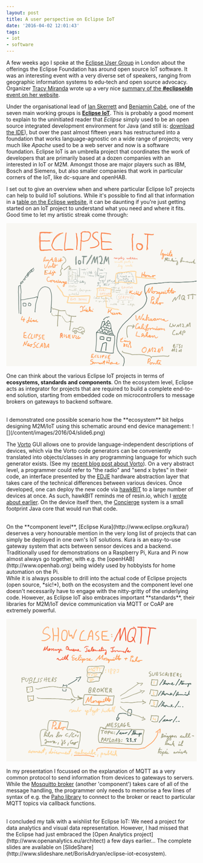 ```yaml
---
layout: post
title: A user perspective on Eclipse IoT
date: '2016-04-02 12:01:43'
tags:
- iot
- software
---
```


A few weeks ago I spoke at the [Eclipse User Group](http://www.meetup.com/London-Eclipse-User-Group/) in London about the offerings the Eclipse Foundation has around open source IoT software. It was an interesting event with a very diverse set of speakers, ranging from geographic information systems to edu-tech and open source advocacy. Organizer [Tracy Miranda](https://twitter.com/tracymiranda) wrote up a very nice [summary of the **#eclipseldn** event on her website](http://kichwacoders.com/2016/03/24/eclipse-converge/).

Under the organisational lead of [Ian Skerrett](https://twitter.com/IanSkerrett) and [Benjamin Cabé](https://twitter.com/kartben), one of the seven main working groups is **[Eclipse IoT](http://iot.eclipse.org)**. This is probably a good moment to explain to the uninitiated reader that *Eclipse* simply used to be an open source integrated development environment for Java (and still is: [download the IDE](https://www.eclipse.org/downloads/)), but over the past almost fifteen years has restructured into a foundation that works language-agnostic on a wide range of projects; very much like *Apache* used to be a web server and now is a software foundation. Eclipse IoT is an umbrella project that coordinates the work of developers that are primarily based at a dozen companies with an interested in IoT or M2M. Amongst those are major players such as IBM, Bosch and Siemens, but also smaller companies that work in particular corners of the IoT, like dc-square and openHAB.

I set out to give an overview when and where particular Eclipse IoT projects can help to build IoT solutions. While it's possible to find all that information in a [table on the Eclipse website](http://iot.eclipse.org/projects), it can be daunting if you're just getting started on an IoT project to understand what you need and where it fits. Good time to let my artistic streak come through:

![](/content/images/2016/04/slide4.png)

One can think about the various Eclipse IoT projects in terms of **ecosystems, standards and components**. On the ecosystem level, Eclipse acts as integrator for projects that are required to build a complete end-to-end solution, starting from embedded code on microcontrollers to message brokers on gateways to backend software.

<br>
I demonstrated one possible scenario how the **ecosystem** bit helps designing M2M/IoT using this schematic around end device management:
![](/content/images/2016/04/slide6.png)

The [Vorto](http://www.eclipse.org/vorto/index.html) GUI allows one to provide language-independent descriptions of devices, which via the Vorto code generators can be conveniently translated into objects/classes in any programming language for which such generator exists. (See my [recent blog post about Vorto](/2016/03/11/hands-on-with-vorto-iot-information-models.html)). On a very abstract level, a programmer could refer to "the radio" and "send x bytes" in their code, an interface presented by the [EDJE](https://projects.eclipse.org/proposals/edje) hardware abstraction layer that takes care of the technical differences between various devices. Once developed, one can deploy the new code via [hawkBIT](https://projects.eclipse.org/proposals/hawkbit) to a large number of devices at once. As such, hawkBIT reminds me of resin.io, which I [wrote about earlier](/2015/09/14/deploying-raspberry-pi-images-at-scale.markdown). On the device itself then, the [Concierge](https://projects.eclipse.org/projects/rt.concierge) system is a small footprint Java core that would run that code.

<br>
On the **component level**, [Eclipse Kura](http://www.eclipse.org/kura/) deserves a very honourable mention in the very long list of projects that can simply be deployed in one own's IoT solutions. Kura is an easy-to-use gateway system that acts between sensor devices and a backend. Traditionally used for demonstrations on a Raspberry Pi, Kura and Pi now almost always go together, with e.g. the [openHAB](http://www.openhab.org) being widely used by hobbyists for home automation on the Pi.

<br>
While it is always possible to drill into the actual code of Eclipse projects (open source, *sic!*), both on the ecosystem and the component level one doesn't necessarily have to engage with the nitty-gritty of the underlying code. However, as Eclipse IoT also embraces important **standards**, their libraries for M2M/IoT device communication via MQTT or CoAP are extremely powerful.

![](/content/images/2016/04/slide5.png)

In my presentation I focussed on the explanation of MQTT as a very common protocol to send information from devices to gateways to servers. While the [Mosquitto broker](http://mosquitto.org) (another 'component') takes care of all of the message handling, the programmer only needs to memorise a few lines of syntax of e.g. the [Paho library](https://www.eclipse.org/paho/) to connect to the broker or react to particular MQTT topics via callback functions.

<br>
I concluded my talk with a wishlist for Eclipse IoT: We need a project for data analytics and visual data representation. However, I had missed that the Eclipse had just embraced the [Open Analytics project](http://www.openanalytics.eu/architect) a few days earlier... The complete slides are available on [SlideShare](http://www.slideshare.net/BorisAdryan/eclipse-iot-ecosystem).